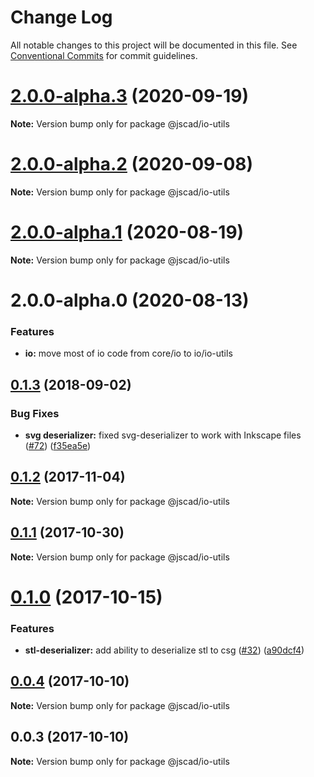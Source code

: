 # Change Log

All notable changes to this project will be documented in this file.
See [Conventional Commits](https://conventionalcommits.org) for commit guidelines.

# [2.0.0-alpha.3](https://github.com/jscad/io/compare/@jscad/io-utils@2.0.0-alpha.2...@jscad/io-utils@2.0.0-alpha.3) (2020-09-19)

**Note:** Version bump only for package @jscad/io-utils





# [2.0.0-alpha.2](https://github.com/jscad/io/compare/@jscad/io-utils@2.0.0-alpha.1...@jscad/io-utils@2.0.0-alpha.2) (2020-09-08)

**Note:** Version bump only for package @jscad/io-utils





# [2.0.0-alpha.1](https://github.com/jscad/io/compare/@jscad/io-utils@2.0.0-alpha.0...@jscad/io-utils@2.0.0-alpha.1) (2020-08-19)

**Note:** Version bump only for package @jscad/io-utils





# 2.0.0-alpha.0 (2020-08-13)

### Features

* **io:** move most of io code from core/io to io/io-utils





<a name="0.1.3"></a>
## [0.1.3](https://github.com/jscad/io/compare/@jscad/io-utils@0.1.2...@jscad/io-utils@0.1.3) (2018-09-02)


### Bug Fixes

* **svg deserializer:** fixed svg-deserializer to work with Inkscape files ([#72](https://github.com/jscad/io/issues/72)) ([f35ea5e](https://github.com/jscad/io/commit/f35ea5e))




<a name="0.1.2"></a>
## [0.1.2](https://github.com/jscad/io/compare/@jscad/io-utils@0.1.1...@jscad/io-utils@0.1.2) (2017-11-04)




**Note:** Version bump only for package @jscad/io-utils

<a name="0.1.1"></a>
## [0.1.1](https://github.com/jscad/io/compare/@jscad/io-utils@0.1.0...@jscad/io-utils@0.1.1) (2017-10-30)




**Note:** Version bump only for package @jscad/io-utils

<a name="0.1.0"></a>
# [0.1.0](https://github.com/jscad/io/compare/@jscad/io-utils@0.0.4...@jscad/io-utils@0.1.0) (2017-10-15)


### Features

* **stl-deserializer:** add ability to deserialize stl to csg ([#32](https://github.com/jscad/io/issues/32)) ([a90dcf4](https://github.com/jscad/io/commit/a90dcf4))




<a name="0.0.4"></a>
## [0.0.4](https://github.com/jscad/io/compare/@jscad/io-utils@0.0.3...@jscad/io-utils@0.0.4) (2017-10-10)




**Note:** Version bump only for package @jscad/io-utils

<a name="0.0.3"></a>
## 0.0.3 (2017-10-10)




**Note:** Version bump only for package @jscad/io-utils
